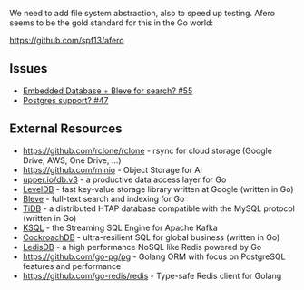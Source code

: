 We need to add file system abstraction, also to speed up testing. Afero seems to be the gold standard for this in the Go world:

https://github.com/spf13/afero

## Issues ##
- [Embedded Database + Bleve for search? #55](https://github.com/photoprism/photoprism/issues/55)
- [Postgres support? #47](https://github.com/photoprism/photoprism/issues/47)

## External Resources ##
- https://github.com/rclone/rclone - rsync for cloud storage (Google Drive, AWS, One Drive, ...)
- https://github.com/minio - Object Storage for AI
- [upper.io/db.v3](https://github.com/upper/db) - a productive data access layer for Go
- [LevelDB](https://github.com/google/leveldb) - fast key-value storage library written at Google (written in Go)
- [Bleve](http://blevesearch.com/) - full-text search and indexing for Go
- [TiDB](https://pingcap.com) - a distributed HTAP database compatible with the MySQL protocol (written in Go)
- [KSQL](https://github.com/confluentinc/ksql) - the Streaming SQL Engine for Apache Kafka
- [CockroachDB](https://github.com/cockroachdb/cockroach/) - ultra-resilient SQL for global business (written in Go)
- [LedisDB](http://ledisdb.com/) - a high performance NoSQL like Redis powered by Go
- https://github.com/go-pg/pg - Golang ORM with focus on PostgreSQL features and performance
- https://github.com/go-redis/redis - Type-safe Redis client for Golang